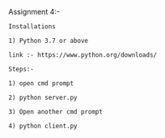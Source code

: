 Assignment 4:-

	Installations
	
	1) Python 3.7 or above
	
	link :- https://www.python.org/downloads/
	
	Steps:-
	
	1) open cmd prompt
	
	2) python server.py
	
	3) Open another cmd prompt 
	
	4) python client.py
	
